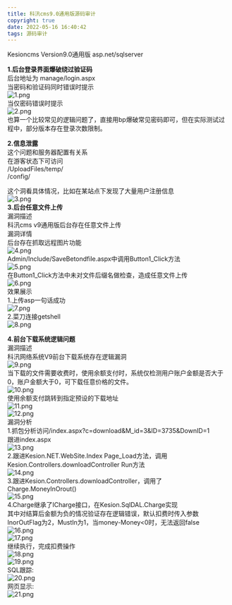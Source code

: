 ```yaml
---
title: 科汛cms9.0通用版源码审计
copyright: true
date: 2022-05-16 16:40:42
tags: 源码审计
---
```

Kesioncms Version9.0通用版  asp.net/sqlserver
<!--more-->

**1.后台登录界面爆破绕过验证码**  
后台地址为 manage/login.aspx  
当密码和验证码同时错误时提示  
![1.png](https://lockcy-github-io.vercel.app/2022/05/16/%E7%A7%91%E6%B1%9Bcms9-0%E9%80%9A%E7%94%A8%E7%89%88%E6%BA%90%E7%A0%81%E5%AE%A1%E8%AE%A1/1.png)  
当仅密码错误时提示  
![2.png](https://lockcy-github-io.vercel.app/2022/05/16/%E7%A7%91%E6%B1%9Bcms9-0%E9%80%9A%E7%94%A8%E7%89%88%E6%BA%90%E7%A0%81%E5%AE%A1%E8%AE%A1/2.png)  
也算一个比较常见的逻辑问题了，直接用bp爆破常见密码即可，但在实际测试过程中，部分版本存在登录次数限制。  

**2.信息泄露**  
这个问题和服务器配置有关系  
在游客状态下可访问  
/UploadFiles/temp/  
/config/  

这个洞看具体情况，比如在某站点下发现了大量用户注册信息  
![3.png](https://lockcy-github-io.vercel.app/2022/05/16/%E7%A7%91%E6%B1%9Bcms9-0%E9%80%9A%E7%94%A8%E7%89%88%E6%BA%90%E7%A0%81%E5%AE%A1%E8%AE%A1/3.png)  
**3.后台任意文件上传**  
漏洞描述  
科汛cms v9通用版后台存在任意文件上传  
漏洞详情  
后台存在抓取远程图片功能  
![4.png](https://lockcy-github-io.vercel.app/2022/05/16/%E7%A7%91%E6%B1%9Bcms9-0%E9%80%9A%E7%94%A8%E7%89%88%E6%BA%90%E7%A0%81%E5%AE%A1%E8%AE%A1/4.png)    
Admin/Include/SaveBetondfile.aspx中调用Button1_Click方法  
![5.png](https://lockcy-github-io.vercel.app/2022/05/16/%E7%A7%91%E6%B1%9Bcms9-0%E9%80%9A%E7%94%A8%E7%89%88%E6%BA%90%E7%A0%81%E5%AE%A1%E8%AE%A1/5.png)    
在Button1_Click方法中未对文件后缀名做检查，造成任意文件上传  
![6.png](https://lockcy-github-io.vercel.app/2022/05/16/%E7%A7%91%E6%B1%9Bcms9-0%E9%80%9A%E7%94%A8%E7%89%88%E6%BA%90%E7%A0%81%E5%AE%A1%E8%AE%A1/6.png)    
效果展示  
1.上传asp一句话成功  
![7.png](https://lockcy-github-io.vercel.app/2022/05/16/%E7%A7%91%E6%B1%9Bcms9-0%E9%80%9A%E7%94%A8%E7%89%88%E6%BA%90%E7%A0%81%E5%AE%A1%E8%AE%A1/7.png)    
2.菜刀连接getshell  
![8.png](https://lockcy-github-io.vercel.app/2022/05/16/%E7%A7%91%E6%B1%9Bcms9-0%E9%80%9A%E7%94%A8%E7%89%88%E6%BA%90%E7%A0%81%E5%AE%A1%E8%AE%A1/8.png)     

**4.前台下载系统逻辑问题**  
漏洞描述  
科汛网络系统V9前台下载系统存在逻辑漏洞  
![9.png](https://lockcy-github-io.vercel.app/2022/05/16/%E7%A7%91%E6%B1%9Bcms9-0%E9%80%9A%E7%94%A8%E7%89%88%E6%BA%90%E7%A0%81%E5%AE%A1%E8%AE%A1/9.png)     
当下载的文件需要收费时，使用余额支付时，系统仅检测用户账户金额是否大于0，账户金额大于0，可下载任意价格的文件。  
![10.png](https://lockcy-github-io.vercel.app/2022/05/16/%E7%A7%91%E6%B1%9Bcms9-0%E9%80%9A%E7%94%A8%E7%89%88%E6%BA%90%E7%A0%81%E5%AE%A1%E8%AE%A1/10.png)     
使用余额支付跳转到指定预设的下载地址  
![11.png](https://lockcy-github-io.vercel.app/2022/05/16/%E7%A7%91%E6%B1%9Bcms9-0%E9%80%9A%E7%94%A8%E7%89%88%E6%BA%90%E7%A0%81%E5%AE%A1%E8%AE%A1/11.png)     
![12.png](https://lockcy-github-io.vercel.app/2022/05/16/%E7%A7%91%E6%B1%9Bcms9-0%E9%80%9A%E7%94%A8%E7%89%88%E6%BA%90%E7%A0%81%E5%AE%A1%E8%AE%A1/12.png)     
漏洞分析  
1.抓包分析访问/index.aspx?c=download&M_id=3&ID=3735&DownID=1  
跟进index.aspx  
![13.png](https://lockcy-github-io.vercel.app/2022/05/16/%E7%A7%91%E6%B1%9Bcms9-0%E9%80%9A%E7%94%A8%E7%89%88%E6%BA%90%E7%A0%81%E5%AE%A1%E8%AE%A1/13.png)     
2.跟进Kesion.NET.WebSite.Index  Page_Load方法，调用Kesion.Controllers.downloadController Run方法  
![14.png](https://lockcy-github-io.vercel.app/2022/05/16/%E7%A7%91%E6%B1%9Bcms9-0%E9%80%9A%E7%94%A8%E7%89%88%E6%BA%90%E7%A0%81%E5%AE%A1%E8%AE%A1/14.png)     
3.跟进Kesion.Controllers.downloadController，调用了Charge.MoneyInOrout()  
![15.png](https://lockcy-github-io.vercel.app/2022/05/16/%E7%A7%91%E6%B1%9Bcms9-0%E9%80%9A%E7%94%A8%E7%89%88%E6%BA%90%E7%A0%81%E5%AE%A1%E8%AE%A1/15.png)    
4.Charge继承了ICharge接口，在Kesion.SqlDAL.Charge实现  
其中对结算后金额为负的情况验证存在逻辑错误，默认扣费时传入参数InorOutFlag为2，MustIn为1，当money-Money<0时，无法返回false  
![16.png](https://lockcy-github-io.vercel.app/2022/05/16/%E7%A7%91%E6%B1%9Bcms9-0%E9%80%9A%E7%94%A8%E7%89%88%E6%BA%90%E7%A0%81%E5%AE%A1%E8%AE%A1/16.png)    
![17.png](https://lockcy-github-io.vercel.app/2022/05/16/%E7%A7%91%E6%B1%9Bcms9-0%E9%80%9A%E7%94%A8%E7%89%88%E6%BA%90%E7%A0%81%E5%AE%A1%E8%AE%A1/17.png)    
继续执行，完成扣费操作  
![18.png](https://lockcy-github-io.vercel.app/2022/05/16/%E7%A7%91%E6%B1%9Bcms9-0%E9%80%9A%E7%94%A8%E7%89%88%E6%BA%90%E7%A0%81%E5%AE%A1%E8%AE%A1/18.png)    
![19.png](https://lockcy-github-io.vercel.app/2022/05/16/%E7%A7%91%E6%B1%9Bcms9-0%E9%80%9A%E7%94%A8%E7%89%88%E6%BA%90%E7%A0%81%E5%AE%A1%E8%AE%A1/19.png)    
SQL跟踪:  
![20.png](https://lockcy-github-io.vercel.app/2022/05/16/%E7%A7%91%E6%B1%9Bcms9-0%E9%80%9A%E7%94%A8%E7%89%88%E6%BA%90%E7%A0%81%E5%AE%A1%E8%AE%A1/20.png)    
网页显示:  
![21.png](https://lockcy-github-io.vercel.app/2022/05/16/%E7%A7%91%E6%B1%9Bcms9-0%E9%80%9A%E7%94%A8%E7%89%88%E6%BA%90%E7%A0%81%E5%AE%A1%E8%AE%A1/21.png)    

